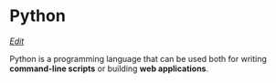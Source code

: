 # Python
*[Edit](/edit/python)*

Python is a programming language that can be used both for writing **command-line scripts** or building **web applications**.
